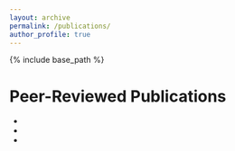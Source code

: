```yaml
---
layout: archive
permalink: /publications/
author_profile: true
---
```

{% include base_path %}

Peer-Reviewed Publications
======
* 
* 
* 
